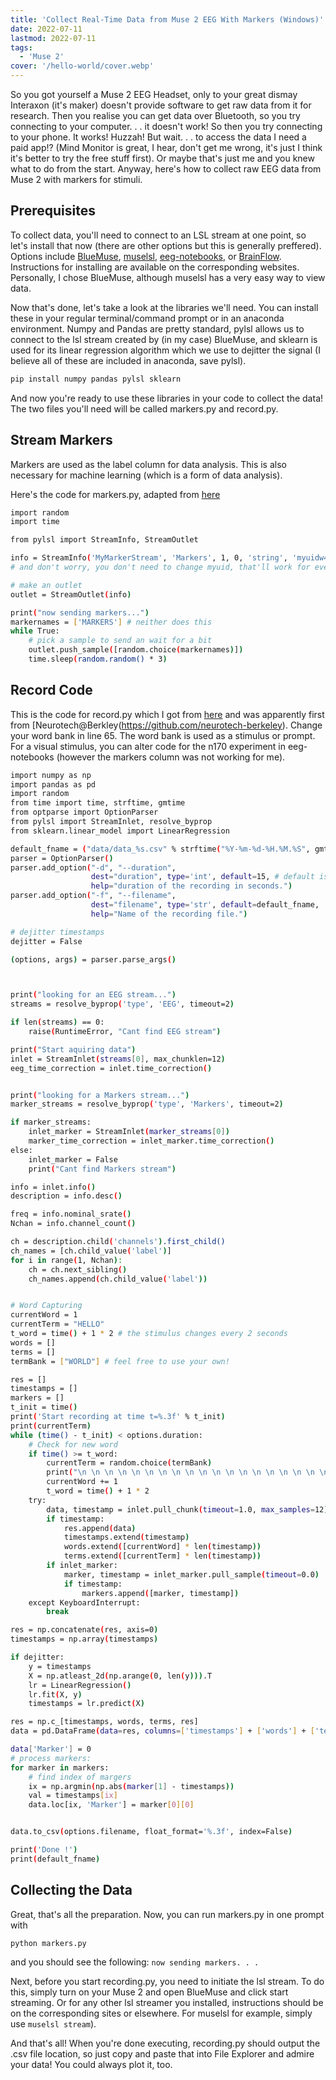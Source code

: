 ```yaml
---
title: 'Collect Real-Time Data from Muse 2 EEG With Markers (Windows)'
date: 2022-07-11
lastmod: 2022-07-11
tags:
  - 'Muse 2'
cover: '/hello-world/cover.webp'
---
```


So you got yourself a Muse 2 EEG Headset, only to your great dismay Interaxon (it's maker) doesn't provide software to get raw data from it for research. Then you realise you can get data over Bluetooth, so you try connecting to your computer. . . it doesn't work! So then you try connecting to your phone. It works! Huzzah! But wait. . . to access the data I need a paid app!? (Mind Monitor is great, I hear, don't get me wrong, it's just I think it's better to try the free stuff first). Or maybe that's just me and you knew what to do from the start. Anyway, here's how to collect raw EEG data from Muse 2 with markers for stimuli.

## Prerequisites

To collect data, you'll need to connect to an LSL stream at one point, so let's install that now (there are other options but this is generally preffered). Options include [BlueMuse](https://github.com/kowalej/BlueMuse), [muselsl](https://github.com/alexandrebarachant/muse-lsl), [eeg-notebooks](https://github.com/NeuroTechX/eeg-notebooks), or [BrainFlow](https://brainflow.org/get_started/?manufactorer=Muse&board=muse2&). Instructions for installing are available on the corresponding websites. Personally, I chose BlueMuse, although muselsl has a very easy way to view data.

Now that's done, let's take a look at the libraries we'll need. You can install these in your regular terminal/command prompt or in an anaconda environment. Numpy and Pandas are pretty standard, pylsl allows us to connect to the lsl stream created by (in my case) BlueMuse, and sklearn is used for its linear regression algorithm which we use to dejitter the signal (I believe all of these are included in anaconda, save pylsl).

```bash
pip install numpy pandas pylsl sklearn 
```

And now you're ready to use these libraries in your code to collect the data! The two files you'll need will be called markers.py and record.py. 

## Stream Markers

Markers are used as the label column for data analysis. This is also necessary for machine learning (which is a form of data analysis). 

Here's the code for markers.py, adapted from [here](https://github.com/labstreaminglayer/liblsl-Python/blob/master/pylsl/examples/SendStringMarkers.py)

```bash
import random
import time

from pylsl import StreamInfo, StreamOutlet

info = StreamInfo('MyMarkerStream', 'Markers', 1, 0, 'string', 'myuidw43536') # these don't really matter
# and don't worry, you don't need to change myuid, that'll work for everyone

# make an outlet
outlet = StreamOutlet(info)

print("now sending markers...")
markernames = ['MARKERS'] # neither does this
while True:
    # pick a sample to send an wait for a bit
    outlet.push_sample([random.choice(markernames)])
    time.sleep(random.random() * 3) 
```

## Record Code

This is the code for record.py which I got from [here](https://towardsdatascience.com/merging-with-ai-how-to-make-a-brain-computer-interface-to-communicate-with-google-using-keras-and-f9414c540a92) and was apparently first from [Neurotech@Berkley(https://github.com/neurotech-berkeley). Change your word bank in line 65. The word bank is used as a stimulus or prompt. For a visual stimulus, you can alter code for the n170 experiment in eeg-notebooks (however the markers column was not working for me). 

```bash
import numpy as np
import pandas as pd
import random
from time import time, strftime, gmtime
from optparse import OptionParser
from pylsl import StreamInlet, resolve_byprop
from sklearn.linear_model import LinearRegression

default_fname = ("data/data_%s.csv" % strftime("%Y-%m-%d-%H.%M.%S", gmtime())) # make sure to create a folder called 'data' for it to go in
parser = OptionParser()
parser.add_option("-d", "--duration",
                  dest="duration", type='int', default=15, # default is the duration of the recording
                  help="duration of the recording in seconds.")
parser.add_option("-f", "--filename",
                  dest="filename", type='str', default=default_fname,
                  help="Name of the recording file.")

# dejitter timestamps
dejitter = False

(options, args) = parser.parse_args()



print("looking for an EEG stream...")
streams = resolve_byprop('type', 'EEG', timeout=2)

if len(streams) == 0:
    raise(RuntimeError, "Cant find EEG stream")

print("Start aquiring data")
inlet = StreamInlet(streams[0], max_chunklen=12)
eeg_time_correction = inlet.time_correction()


print("looking for a Markers stream...")
marker_streams = resolve_byprop('type', 'Markers', timeout=2)

if marker_streams:
    inlet_marker = StreamInlet(marker_streams[0])
    marker_time_correction = inlet_marker.time_correction()
else:
    inlet_marker = False
    print("Cant find Markers stream")

info = inlet.info()
description = info.desc()

freq = info.nominal_srate()
Nchan = info.channel_count()

ch = description.child('channels').first_child()
ch_names = [ch.child_value('label')]
for i in range(1, Nchan):
    ch = ch.next_sibling()
    ch_names.append(ch.child_value('label'))


# Word Capturing    
currentWord = 1
currentTerm = "HELLO"
t_word = time() + 1 * 2 # the stimulus changes every 2 seconds
words = []
terms = []
termBank = ["WORLD"] # feel free to use your own!

res = []
timestamps = []
markers = []
t_init = time()
print('Start recording at time t=%.3f' % t_init)
print(currentTerm)
while (time() - t_init) < options.duration:
	# Check for new word
    if time() >= t_word:
        currentTerm = random.choice(termBank)
        print("\n \n \n \n \n \n \n \n \n \n \n \n \n \n \n \n \n \n \n \n \n \n \n \n" + str(currentWord) +": " +currentTerm)
        currentWord += 1
        t_word = time() + 1 * 2
    try:
        data, timestamp = inlet.pull_chunk(timeout=1.0, max_samples=12)
        if timestamp:
            res.append(data)
            timestamps.extend(timestamp)
            words.extend([currentWord] * len(timestamp))
            terms.extend([currentTerm] * len(timestamp))
        if inlet_marker:
            marker, timestamp = inlet_marker.pull_sample(timeout=0.0)
            if timestamp:
                markers.append([marker, timestamp])
    except KeyboardInterrupt:
        break

res = np.concatenate(res, axis=0)
timestamps = np.array(timestamps)

if dejitter:
    y = timestamps
    X = np.atleast_2d(np.arange(0, len(y))).T
    lr = LinearRegression()
    lr.fit(X, y)
    timestamps = lr.predict(X)

res = np.c_[timestamps, words, terms, res]
data = pd.DataFrame(data=res, columns=['timestamps'] + ['words'] + ['terms'] + ch_names)

data['Marker'] = 0
# process markers:
for marker in markers:
    # find index of margers
    ix = np.argmin(np.abs(marker[1] - timestamps))
    val = timestamps[ix]
    data.loc[ix, 'Marker'] = marker[0][0]


data.to_csv(options.filename, float_format='%.3f', index=False)

print('Done !')
print(default_fname)
```

## Collecting the Data

Great, that's all the preparation. Now, you can run markers.py in one prompt with 

`python markers.py`

and you should see the following: `now sending markers. . .`

Next, before you start recording.py, you need to initiate the lsl stream. To do this, simply turn on your Muse 2 and open BlueMuse and click start streaming. Or for any other lsl streamer you installed, instructions should be on the corresponding sites or elsewhere. For muselsl for example, simply use `muselsl stream`). 

And that's all! When you're done executing, recording.py should output the .csv file location, so just copy and paste that into File Explorer and admire your data! You could always plot it, too. 
